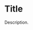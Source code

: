 # Title

Description.

[meta:exposition]: # (Mock exposition)
[meta:category]: # (App)
[meta:languages]: # (Lang1)
[meta:technologies]: # (Technology1,Technology2,Technology3,Technology4)
[meta:tools]: # (Tool1, Tool2, Tool3, Tool4)
[meta:topics]: # (Topic1, Topic2, Topic3, Topic4)
[meta:schema:type]: # (SoftwareApplication)
[meta:schema:applicationCategory]: # (DeveloperApplication)
[meta:schema:operatingSystem]: # (Linux, Android)
